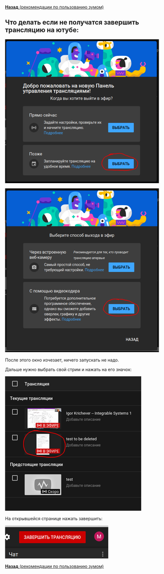 [**Назад** (рекомендации по пользованию зумом)](../zoom_tips.md#трансляции-на-ютуб)
## Что делать если не получатся завершить трансляцию на ютубе:

![](./fig1.png)

![](./fig2.png)

После этого окно изчезает, ничего запускать не надо.

Дальше нужно выбрать свой стрим и нажать на его значок:

![](./fig3.png)

На открывшейся странице нажать завершить:

![](./fig4.png)


[**Назад** (рекомендации по пользованию зумом)](../zoom_tips.md#stopstream)
